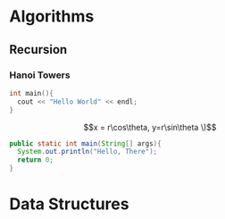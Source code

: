 # Algorithms
## Recursion
### Hanoi Towers

```c++
int main(){
  cout << "Hello World" << endl;
}
```
```math
x = r\cos\theta, y=r\sin\theta \)
```

```java
public static int main(String[] args){
  System.out.println("Hello, There");
  return 0;
}
```
# Data Structures
